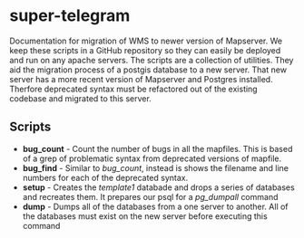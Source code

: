 # super-telegram

Documentation for migration of WMS to newer version of Mapserver. We keep these scripts in a GitHub repository so they can easily be deployed and run on any apache servers. The scripts are a collection of utilities. They aid the migration process of a postgis database to a new server. That new server has a more recent version of Mapserver and Postgres installed. Therfore deprecated syntax must be refactored out of the existing codebase and migrated to this server.

## Scripts 
- **bug\_count** - Count the number of bugs in all the mapfiles. This is based of a grep of problematic syntax from deprecated versions of mapfile.  
- **bug\_find** - Similar to _bug_count_, instead is shows the filename and line numbers for each of the deprecated syntax. 
- **setup** - Creates the _template1_ databade and drops a series of databases and recreates them. It prepares our psql for a _pg\_dumpall_ command 
- **dump** - Dumps all of the databases from a one server to another. All of the databases must exist on the new server before executing this command

